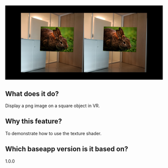 ![screenshot](/screenshots/texture_square_screenshot.jpg)

## What does it do?
Display a png image on a square object in VR.

## Why this feature?
To demonstrate how to use the texture shader.

## Which baseapp version is it based on?
1.0.0